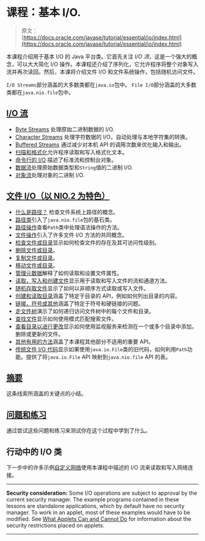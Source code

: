 # 课程：基本 I/O.

> 原文： [https://docs.oracle.com/javase/tutorial/essential/io/index.html](https://docs.oracle.com/javase/tutorial/essential/io/index.html)

本课程介绍用于基本 I/O 的 Java 平台类。它首先关注 _I/O 流_，这是一个强大的概念，可以大大简化 I/O 操作。本课程还介绍了序列化，它允许程序将整个对象写入流并再次读回。然后，本课将介绍文件 I/O 和文件系统操作，包括随机访问文件。

`I/O Streams`部分涵盖的大多数类都在`java.io`包中。 `File I/O`部分涵盖的大多数类都在`java.nio.file`包中。

## [I/O 流](streams.html)

*   [Byte Streams](bytestreams.html) 处理原始二进制数据的 I/O.
*   [Character Streams](charstreams.html) 处理字符数据的 I/O，自动处理与本地字符集的转换。
*   [Buffered Streams](buffers.html) 通过减少对本机 API 的调用次数来优化输入和输出。
*   [扫描和格式化](scanfor.html)允许程序读取和写入格式化文本。
*   [命令行的 I/O](cl.html) 描述了标准流和控制台对象。
*   [数据流](datastreams.html)处理原始数据类型和`String`值的二进制 I/O.
*   [对象流](objectstreams.html)处理对象的二进制 I/O.

## [文件 I/O（以 NIO.2 为特色）](fileio.html)

*   [什么是路径？](path.html) 检查文件系统上路径的概念。
*   [路径类](pathClass.html)引入了`java.nio.file`包的基石类。
*   [路径操作](pathOps.html)查看`Path`类中处理语法操作的方法。
*   [文件操作](fileOps.html)引入了许多文件 I/O 方法的共同概念。
*   [检查文件或目录](check.html)显示如何检查文件的存在及其可访问性级别。
*   [删除文件或目录](delete.html)。
*   [复制文件或目录](copy.html)。
*   [移动文件或目录](move.html)。
*   [管理元数据](fileAttr.html)解释了如何读取和设置文件属性。
*   [读取，写入和创建文件](file.html)显示用于读取和写入文件的流和通道方法。
*   [随机存取文件](rafs.html)显示了如何以非顺序方式读取或写入文件。
*   [创建和读取目录](dirs.html)涵盖了特定于目录的 API，例如如何列出目录的内容。
*   [链接，符号或其他](links.html)涵盖了特定于符号和硬链接的问题。
*   [走文件树](walk.html)演示了如何递归访问文件树中的每个文件和目录。
*   [查找文件](find.html)显示如何使用模式匹配搜索文件。
*   [查看目录以进行更改](notification.html)显示如何使用监视服务来检测在一个或多个目录中添加，删除或更新的文件。
*   [其他有用的方法](misc.html)涵盖了本课程其他部分不适用的重要 API。
*   [传统文件 I/O 代码](legacy.html)显示如果使用`java.io.File`类的旧代码，如何利用`Path`功能。提供了将`java.io.File` API 映射到`java.nio.file` API 的表。

## [摘要](summary.html)

这条线索所涵盖的关键点的小结。

## [问题和练习](QandE/questions.html)

通过尝试这些问题和练习来测试你在这个过程中学到了什么。

## 行动中的 I/O 类

下一步中的许多示例[自定义网络](../../networking/index.html)使用本课程中描述的 I/O 流来读取和写入网络连接。

* * *

**Security consideration:** Some I/O operations are subject to approval by the current security manager. The example programs contained in these lessons are standalone applications, which by default have no security manager. To work in an applet, most of these examples would have to be modified. See [What Applets Can and Cannot Do](../../deployment/applet/security.html) for information about the security restrictions placed on applets.

* * *